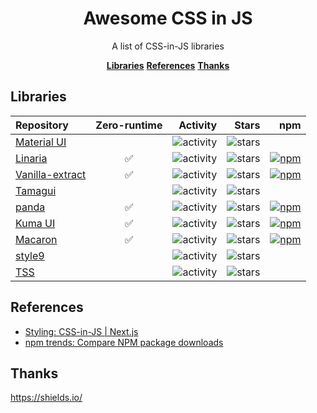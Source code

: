 <h1 align="center">Awesome CSS in JS</h1>
<p align="center">
  A list of CSS-in-JS libraries
</p>
<p align="center">
  <a href="#libraries"><strong>Libraries</strong></a>
  <a href="#references"><strong>References</strong></a>
  <a href="#thanks"><strong>Thanks</strong></a>
</p>

## Libraries

| Repository                                                                | Zero-runtime |                                                                                             Activity |                                                                                          Stars |                                                                                                                  npm |
| :------------------------------------------------------------------------ | :----------: | ---------------------------------------------------------------------------------------------------: | ---------------------------------------------------------------------------------------------: | -------------------------------------------------------------------------------------------------------------------: |
| [Material UI](https://github.com/mui/material-ui)                         |              |                     ![activity](https://img.shields.io/github/commit-activity/y/mui/material-ui.svg) |                     ![stars](https://img.shields.io/github/stars/mui/material-ui?style=social) |                                                                                                                      |
| [Linaria](https://github.com/callstack/linaria)                           |      ✅       |                   ![activity](https://img.shields.io/github/commit-activity/y/callstack/linaria.svg) |                   ![stars](https://img.shields.io/github/stars/callstack/linaria?style=social) |               [![npm](https://img.shields.io/npm/dy/%40linaria%2Fcore)](https://www.npmjs.com/package/@linaria/core) |
| [Vanilla-extract](https://github.com/vanilla-extract-css/vanilla-extract) |      ✅       | ![activity](https://img.shields.io/github/commit-activity/y/vanilla-extract-css/vanilla-extract.svg) | ![stars](https://img.shields.io/github/stars/vanilla-extract-css/vanilla-extract?style=social) | [![npm](https://img.shields.io/npm/dy/%40vanilla-extract%2Fcss)](https://www.npmjs.com/package/@vanilla-extract/css) |
| [Tamagui](https://github.com/tamagui/tamagui)                             |              |                     ![activity](https://img.shields.io/github/commit-activity/y/tamagui/tamagui.svg) |                     ![stars](https://img.shields.io/github/stars/tamagui/tamagui?style=social) |                                                                                                                      |
| [panda](https://github.com/chakra-ui/panda)                               |      ✅       |                     ![activity](https://img.shields.io/github/commit-activity/y/chakra-ui/panda.svg) |                     ![stars](https://img.shields.io/github/stars/chakra-ui/panda?style=social) |               [![npm](https://img.shields.io/npm/dy/%40pandacss%2Fdev)](https://www.npmjs.com/package/@pandacss/dev) |
| [Kuma UI](https://github.com/kuma-ui/kuma-ui)                             |      ✅       |                     ![activity](https://img.shields.io/github/commit-activity/y/kuma-ui/kuma-ui.svg) |                     ![stars](https://img.shields.io/github/stars/kuma-ui/kuma-ui?style=social) |               [![npm](https://img.shields.io/npm/dy/%40kuma-ui%2Fcore)](https://www.npmjs.com/package/@kuma-ui/core) |
| [Macaron](https://github.com/macaron-css/macaron)                         |      ✅       |                 ![activity](https://img.shields.io/github/commit-activity/y/macaron-css/macaron.svg) |                 ![stars](https://img.shields.io/github/stars/macaron-css/macaron?style=social) |       [![npm](https://img.shields.io/npm/dy/%40macaron-css%2Fcore)](https://www.npmjs.com/package/@macaron-css/core) |
| [style9](https://github.com/johanholmerin/style9)                         |              |                ![activity](https://img.shields.io/github/commit-activity/y/johanholmerin/style9.svg) |                ![stars](https://img.shields.io/github/stars/johanholmerin/style9?style=social) |                                                                                                                      |
| [TSS](https://github.com/garronej/tss-react)                              |              |                  ![activity](https://img.shields.io/github/commit-activity/y/garronej/tss-react.svg) |                  ![stars](https://img.shields.io/github/stars/garronej/tss-react?style=social) |                                                                                                                      |

## References

- [Styling: CSS-in-JS | Next.js](https://nextjs.org/docs/app/building-your-application/styling/css-in-js)
- [npm trends: Compare NPM package downloads](https://npmtrends.com/)

## Thanks

https://shields.io/
